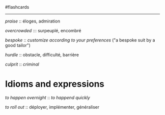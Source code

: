 #flashcards 

----

_praise_ :: éloges, admiration
<!--SR:!2022-10-11,9,250-->

_overcrowded_ ::: surpeuplé, encombré
<!--SR:!2022-10-15,13,270!2022-10-05,3,268-->

_bespoke_ :: _customize according to your preferences_ ("a bespoke suit by a good tailor")
<!--SR:!2022-10-12,10,250-->

_hurdle_ :: obstacle, difficulté, barrière
<!--SR:!2022-10-05,1,230-->

*culprit* :: *criminal*

# Idioms and expressions

_to happen overnight_ :: _to happend quickly_
<!--SR:!2022-10-14,10,270-->

_to roll out_ :: déployer, implémenter, généraliser
<!--SR:!2022-10-05,1,190-->

